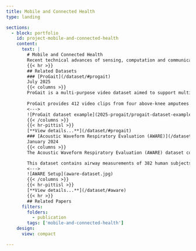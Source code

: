 ```yaml
---
title: Mobile and Connected Health
type: landing

sections:
  - block: portfolio
    id: project-mobile-and-connected-health
    content:
      text: |
        # Mobile and Connected Health
        Recent technical advances of sensing, computation and communication on mobile and embedded devices, such as smartphones and wearables, highlights the possibility of pervasive monitoring and unobtrusive diagnostics of various acute or chronic diseases, as convenient yet low-cost alternatives of medical-grade methods without any involvement of clinicians. Our research aims to fully unleash such potential of today’s mobile and embedded devices towards accurate, efficient yet cost-effective solutions to mobile and connected health, by employing modern AI tools and developing new AI algorithms to properly extract biomarkers from the mobile sensory data and provide sufficient interpretability to the extracted biomarkers. Currently, our integrated sensing and AI systems have been widely applied to various clinical applications including pulmonary telemedicine, post-discharge heart failure risk evaluation and mitigation, and orthopedic disease evaluation.
        {{< hr >}}
        ## Related Datasets
        ### [ProGait](/dataset/#progait)  
        July 2025  
        {{< columns >}}
        ProGait is a multi-purpose video dataset aimed to support multiple vision tasks on prosthesis users, including Video Object Segmentation, 2D Human Pose Estimation, and Gait Analysis.
        
        ProGait provides 412 video clips from four above-knee amputees when testing multiple newly-fitted prosthetic legs through walking trials, and depicts the presence, contours, poses, and gait patterns of human subjects with transfemoral prosthetic legs.
        <--->
        ![ProGait dataset example](2025-progait/progait-dataset-examples.jpg)
        {{< /columns >}}
        {{< hr-pittisl >}}
        [**View details...**](/dataset/#progait)
        ### [Acoustic Waveform Respiratory Evaluation (AWARE)](/dataset/#aware)
        January 2024  
        {{< columns >}}
        The Acoustic Waveform Respiratory Evaluation (AWARE) dataset consists of a group of human airway measurements, produced by our integrated AI and sensing systems for smart pulmonary telemedicine.

        This dataset contains airway measurements of 382 human subjects, including patients with various pulmonary diseases and healthy control subjects, recruited from the Children’s Hospital of Pittsburgh during the past 3 years.
        <--->
        ![AWARE Setup](aware-dataset.jpg)
        {{< /columns >}}
        {{< hr-pittisl >}}
        [**View details...**](/dataset/#aware)
        {{< hr >}}
        ## Related Papers
      filters:
        folders:
          - publication
        tags: ['mobile-and-connected-health']
    design:
      view: compact

---
```

